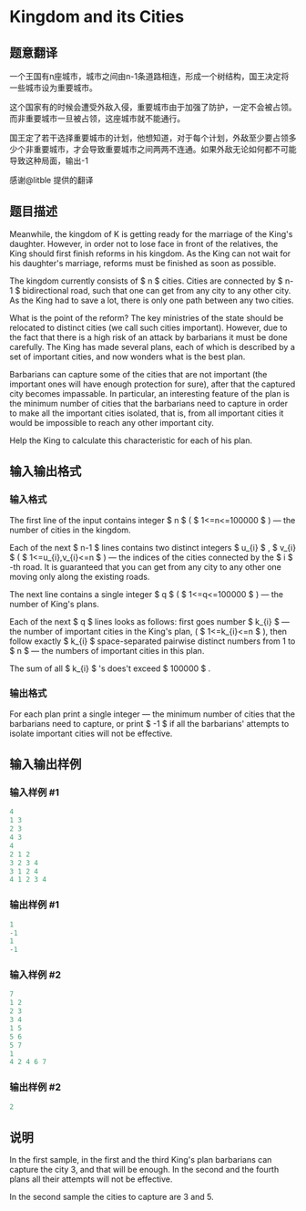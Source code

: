 # Kingdom and its Cities

## 题意翻译

 一个王国有n座城市，城市之间由n-1条道路相连，形成一个树结构，国王决定将一些城市设为重要城市。

这个国家有的时候会遭受外敌入侵，重要城市由于加强了防护，一定不会被占领。而非重要城市一旦被占领，这座城市就不能通行。

国王定了若干选择重要城市的计划，他想知道，对于每个计划，外敌至少要占领多少个非重要城市，才会导致重要城市之间两两不连通。如果外敌无论如何都不可能导致这种局面，输出-1

感谢@litble 提供的翻译

## 题目描述

Meanwhile, the kingdom of K is getting ready for the marriage of the King's daughter. However, in order not to lose face in front of the relatives, the King should first finish reforms in his kingdom. As the King can not wait for his daughter's marriage, reforms must be finished as soon as possible.

The kingdom currently consists of $ n $ cities. Cities are connected by $ n-1 $ bidirectional road, such that one can get from any city to any other city. As the King had to save a lot, there is only one path between any two cities.

What is the point of the reform? The key ministries of the state should be relocated to distinct cities (we call such cities important). However, due to the fact that there is a high risk of an attack by barbarians it must be done carefully. The King has made several plans, each of which is described by a set of important cities, and now wonders what is the best plan.

Barbarians can capture some of the cities that are not important (the important ones will have enough protection for sure), after that the captured city becomes impassable. In particular, an interesting feature of the plan is the minimum number of cities that the barbarians need to capture in order to make all the important cities isolated, that is, from all important cities it would be impossible to reach any other important city.

Help the King to calculate this characteristic for each of his plan.

## 输入输出格式

### 输入格式

The first line of the input contains integer $ n $ ( $ 1<=n<=100000 $ ) — the number of cities in the kingdom.

Each of the next $ n-1 $ lines contains two distinct integers $ u_{i} $ , $ v_{i} $ ( $ 1<=u_{i},v_{i}<=n $ ) — the indices of the cities connected by the $ i $ -th road. It is guaranteed that you can get from any city to any other one moving only along the existing roads.

The next line contains a single integer $ q $ ( $ 1<=q<=100000 $ ) — the number of King's plans.

Each of the next $ q $ lines looks as follows: first goes number $ k_{i} $ — the number of important cities in the King's plan, ( $ 1<=k_{i}<=n $ ), then follow exactly $ k_{i} $ space-separated pairwise distinct numbers from 1 to $ n $ — the numbers of important cities in this plan.

The sum of all $ k_{i} $ 's does't exceed $ 100000 $ .

### 输出格式

For each plan print a single integer — the minimum number of cities that the barbarians need to capture, or print $ -1 $ if all the barbarians' attempts to isolate important cities will not be effective.

## 输入输出样例

### 输入样例 #1

```cpp
4
1 3
2 3
4 3
4
2 1 2
3 2 3 4
3 1 2 4
4 1 2 3 4

```
### 输出样例 #1

```cpp
1
-1
1
-1

```
### 输入样例 #2

```cpp
7
1 2
2 3
3 4
1 5
5 6
5 7
1
4 2 4 6 7

```
### 输出样例 #2

```cpp
2

```
## 说明

In the first sample, in the first and the third King's plan barbarians can capture the city 3, and that will be enough. In the second and the fourth plans all their attempts will not be effective.

In the second sample the cities to capture are 3 and 5.

